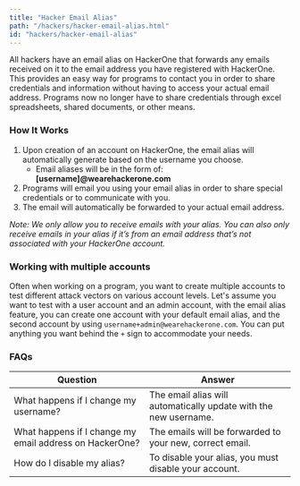 ```yaml
---
title: "Hacker Email Alias"
path: "/hackers/hacker-email-alias.html"
id: "hackers/hacker-email-alias"
---
```


All hackers have an email alias on HackerOne that forwards any emails received on it to the email address you have registered with HackerOne. This provides an easy way for programs to contact you in order to share credentials and information without having to access your actual email address. Programs now no longer have to share credentials through excel spreadsheets, shared documents, or other means.

### How It Works
1. Upon creation of an account on HackerOne, the email alias will automatically generate based on the username you choose. 
     * Email aliases will be in the form of: <b>[username]@wearehackerone.com</b>
2. Programs will email you using your email alias in order to share special credentials or to communicate with you. 
3. The email will automatically be forwarded to your actual email address.

<i>Note: We only allow you to receive emails with your alias. You can also only receive emails in your alias if it’s from an email address that’s not associated with your HackerOne account.</i>

### Working with multiple accounts

Often when working on a program, you want to create multiple accounts to test different attack vectors on various account levels. Let's assume you want to test with a user account and an admin account, with the email alias feature, you can create one account with your default email alias, and the second account by using `username+admin@wearehackerone.com`. You can put anything you want behind the `+` sign to accommodate your needs.

### FAQs

Question | Answer
-------- | ------
What happens if I change my username? | The email alias will automatically update with the new username. 
What happens if I change my email address on HackerOne? | The emails will be forwarded to your new, correct email.
How do I disable my alias? | To disable your alias, you must disable your account.

